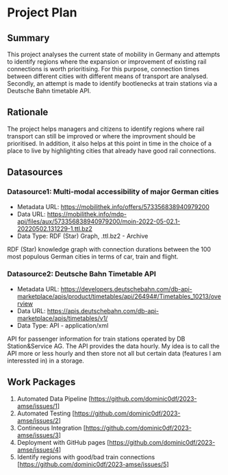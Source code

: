# Project Plan

## Summary

<!-- Describe your data science project in max. 5 sentences. -->
This project analyses the current state of mobility in Germany and attempts to identify regions where the expansion or improvement of existing rail connections is worth prioritising. For this purpose, connection times between different cities with different means of transport are analysed. Secondly, an attempt is made to identify bootlenecks at train stations via a Deutsche Bahn timetable API.

## Rationale

<!-- Outline the impact of the analysis, e.g. which pains it solves. -->
The project helps managers and citizens to identify regions where rail transport can still be improved or where the improvment should be prioritised. In addition, it also helps at this point in time in the choice of a place to live by highlighting cities that already have good rail connections.

## Datasources

<!-- Describe each datasources you plan to use in a section. Use the prefic "DatasourceX" where X is the id of the datasource. -->

### Datasource1: Multi-modal accessibility of major German cities
* Metadata URL: https://mobilithek.info/offers/573356838940979200
* Data URL: https://mobilithek.info/mdp-api/files/aux/573356838940979200/moin-2022-05-02.1-20220502.131229-1.ttl.bz2
* Data Type: RDF (Star) Graph, .ttl.bz2 - Archive

RDF (Star) knowledge graph with connection durations between the 100 most populous German cities in terms of car, train and flight.

### Datasource2: Deutsche Bahn Timetable API
* Metadata URL: https://developers.deutschebahn.com/db-api-marketplace/apis/product/timetables/api/26494#/Timetables_10213/overview
* Data URL: https://apis.deutschebahn.com/db-api-marketplace/apis/timetables/v1/
* Data Type: API - application/xml

API for passenger information for train stations operated by DB Station&Service AG. The API provides the data hourly. My idea is to call the API more or less hourly and then store not all but certain data (features I am interessted in) in a storage.

## Work Packages

<!-- List of work packages ordered sequentially, each pointing to an issue with more details. -->

1. Automated Data Pipeline [https://github.com/dominic0df/2023-amse/issues/1]
2. Automated Testing [https://github.com/dominic0df/2023-amse/issues/2]
3. Contineous Integration [https://github.com/dominic0df/2023-amse/issues/3]
4. Deployment with GitHub pages [https://github.com/dominic0df/2023-amse/issues/4]
5. Identify regions with good/bad train connections [https://github.com/dominic0df/2023-amse/issues/5]

[i1]: https://github.com/jvalue/2023-amse-template/issues/1
